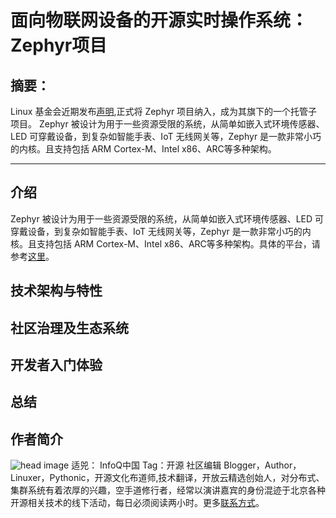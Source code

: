 # 面向物联网设备的开源实时操作系统：Zephyr项目

## 摘要：
Linux 基金会近期发布[声明](http://www.linuxfoundation.org/news-media/announcements/2016/02/linux-foundation-announces-project-build-real-time-operating-system),正式将 Zephyr 项目纳入，成为其旗下的一个托管子项目。 Zephyr 被设计为用于一些资源受限的系统，从简单如嵌入式环境传感器、LED 可穿戴设备，到复杂如智能手表、IoT 无线网关等，Zephyr 是一款非常小巧的内核。且支持包括 ARM Cortex-M、Intel x86、ARC等多种架构。

--------------------------------------------------


## 介绍

Zephyr 被设计为用于一些资源受限的系统，从简单如嵌入式环境传感器、LED 可穿戴设备，到复杂如智能手表、IoT 无线网关等，Zephyr 是一款非常小巧的内核。且支持包括 ARM Cortex-M、Intel x86、ARC等多种架构。具体的平台，请参考[这里](https://www.zephyrproject.org/doc/board/board.html#board)。

## 技术架构与特性

## 社区治理及生态系统

## 开发者入门体验

## 总结


## 作者简介
![head image](http://www.infoq.com/images/profiles/K1p2B9Y2aMJeISQe6RYejNB7OMMhRGEI.jpg)
适兕： InfoQ中国 Tag：开源 社区编辑 Blogger，Author，Linuxer，Pythonic，开源文化布道师,技术翻译，开放云精选创始人，对分布式、集群系统有着浓厚的兴趣，空手道修行者，经常以演讲嘉宾的身份混迹于北京各种开源相关技术的线下活动，每日必须阅读两小时。更多[联系方式](http://www.infoq.com/cn/author/李建盛)。

